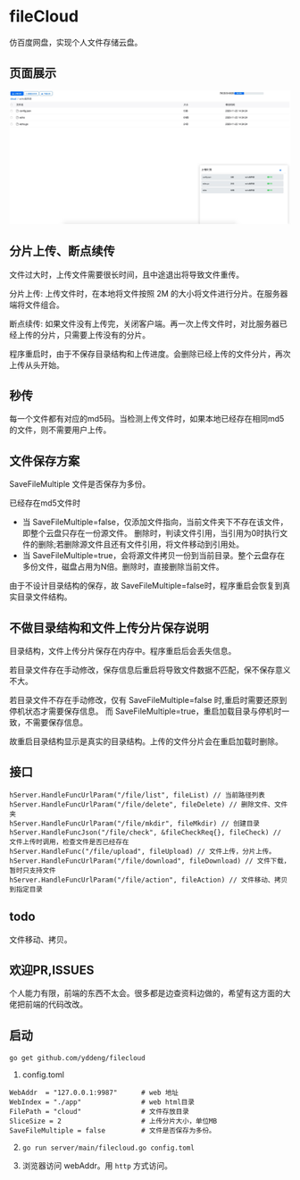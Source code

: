 # fileCloud

仿百度网盘，实现个人文件存储云盘。


## 页面展示

![文件上传](res/file_upload.jpg)

## 分片上传、断点续传

文件过大时，上传文件需要很长时间，且中途退出将导致文件重传。

分片上传: 上传文件时，在本地将文件按照 2M 的大小将文件进行分片。在服务器端将文件组合。

断点续传: 如果文件没有上传完，关闭客户端。再一次上传文件时，对比服务器已经上传的分片，只需要上传没有的分片。

程序重启时，由于不保存目录结构和上传进度。会删除已经上传的文件分片，再次上传从头开始。

## 秒传

每一个文件都有对应的md5码。当检测上传文件时，如果本地已经存在相同md5的文件，则不需要用户上传。

## 文件保存方案

SaveFileMultiple 文件是否保存为多份。

已经存在md5文件时
- 当 SaveFileMultiple=false，仅添加文件指向，当前文件夹下不存在该文件，即整个云盘只存在一份源文件。
删除时，判读文件引用，当引用为0时执行文件的删除;若删除源文件且还有文件引用，将文件移动到引用处。
- 当 SaveFileMultiple=true，会将源文件拷贝一份到当前目录。整个云盘存在多份文件，磁盘占用为N倍。删除时，直接删除当前文件。

由于不设计目录结构的保存，故 SaveFileMultiple=false时，程序重启会恢复到真实目录文件结构。

## 不做目录结构和文件上传分片保存说明

目录结构，文件上传分片保存在内存中。程序重启后会丢失信息。

若目录文件存在手动修改，保存信息后重启将导致文件数据不匹配，保不保存意义不大。

若目录文件不存在手动修改，仅有 SaveFileMultiple=false 时,重启时需要还原到停机状态才需要保存信息。
而 SaveFileMultiple=true，重启加载目录与停机时一致，不需要保存信息。

故重启目录结构显示是真实的目录结构。上传的文件分片会在重启加载时删除。

## 接口

```
hServer.HandleFuncUrlParam("/file/list", fileList) // 当前路径列表
hServer.HandleFuncUrlParam("/file/delete", fileDelete) // 删除文件、文件夹
hServer.HandleFuncUrlParam("/file/mkdir", fileMkdir) // 创建目录
hServer.HandleFuncJson("/file/check", &fileCheckReq{}, fileCheck) // 文件上传时调用，检查文件是否已经存在
hServer.HandleFunc("/file/upload", fileUpload) // 文件上传，分片上传。
hServer.HandleFuncUrlParam("/file/download", fileDownload) // 文件下载，暂时只支持文件
hServer.HandleFuncUrlParam("/file/action", fileAction) // 文件移动、拷贝到指定目录
```

## todo

文件移动、拷贝。

## 欢迎PR,ISSUES

个人能力有限，前端的东西不太会。很多都是边查资料边做的，希望有这方面的大佬把前端的代码改改。

## 启动

`go get github.com/yddeng/filecloud`

1. config.toml

```
WebAddr  = "127.0.0.1:9987"      # web 地址
WebIndex = "./app"               # web html目录
FilePath = "cloud"               # 文件存放目录
SliceSize = 2                    # 上传分片大小，单位MB
SaveFileMultiple = false         # 文件是否保存为多份。
```

2. `go run server/main/filecloud.go config.toml` 

3. 浏览器访问 webAddr。用 `http` 方式访问。


